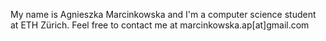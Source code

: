 My name is Agnieszka Marcinkowska and I'm a computer science student at ETH Zürich. Feel free to contact me at marcinkowska.ap[at]gmail.com
